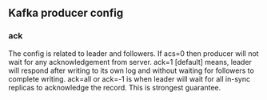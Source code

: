 ## Kafka producer config
### ack
The config is related to leader and followers. If acs=0 then 
producer will not wait for any acknowledgement from server.
ack=1 [default] means, leader will respond after writing to its own log 
and without waiting for followers to complete writing. 
ack=all or ack=-1 is when leader will wait for all in-sync replicas
to acknowledge the record. This is strongest guarantee.
